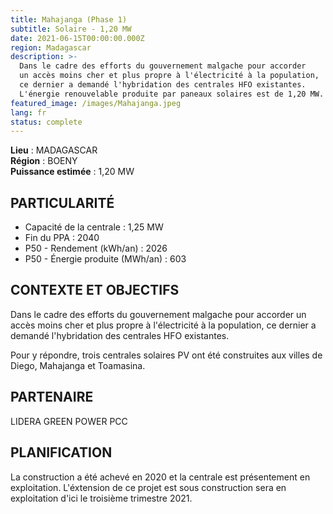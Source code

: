 ```yaml
---
title: Mahajanga (Phase 1)
subtitle: Solaire - 1,20 MW
date: 2021-06-15T00:00:00.000Z
region: Madagascar
description: >-
  Dans le cadre des efforts du gouvernement malgache pour accorder
  un accès moins cher et plus propre à l'électricité à la population,
  ce dernier a demandé l'hybridation des centrales HFO existantes.
  L'énergie renouvelable produite par paneaux solaires est de 1,20 MW.
featured_image: /images/Mahajanga.jpeg
lang: fr
status: complete
---
```

**Lieu** : MADAGASCAR<br>
**Région** : BOENY<br>
**Puissance estimée** : 1,20 MW<br>

## PARTICULARITÉ

* Capacité de la centrale : 1,25 MW
* Fin du PPA : 2040
* P50 - Rendement (kWh/an) : 2026
* P50 - Énergie produite (MWh/an) : 603

## CONTEXTE ET OBJECTIFS

Dans le cadre des efforts du gouvernement malgache pour accorder un accès moins cher et plus propre à l'électricité à la population, ce dernier a demandé l'hybridation des centrales HFO existantes.

Pour y répondre, trois centrales solaires PV ont été construites aux villes de Diego, Mahajanga et Toamasina.

## PARTENAIRE

LIDERA GREEN POWER PCC

## PLANIFICATION

La construction a été achevé en 2020 et la centrale est présentement en exploitation. L'éxtension de ce projet est sous construction sera en exploitation d'ici le troisième trimestre 2021. 
